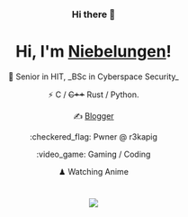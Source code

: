 <h3 align="center">Hi there 👋</h3>

<!--
**Niebelungen-D/Niebelungen-D** is a ✨ _special_ ✨ repository because its `README.md` (this file) appears on your GitHub profile.

Here are some ideas to get you started:

- 🔭 I’m currently working on ...
- 🌱 I’m currently learning ...
- 👯 I’m looking to collaborate on ...
- 🤔 I’m looking for help with ...
- 💬 Ask me about ...
- 📫 How to reach me: ...
- 😄 Pronouns: ...
- ⚡ Fun fact: ...
-->

<h1 align="center">Hi, I'm <a href="http://niebelungen-d.github.io/">Niebelungen</a>!</h1> 
<div align="center"> 
<p > 🍻 Senior in HIT, _BSc in Cyberspace Security_</p>
<p > ⚡ C / <s>C++</s> Rust / Python.</p>
<p align="center"> ✍️ <a href="http://niebelungen-d.github.io/">Blogger</a></p>
<p align="center"> :checkered_flag: Pwner @ r3kapig</p>
<p align="center"> :video_game: Gaming / Coding</p>
<p align="center"> ♟ Watching Anime </p>
</div>

<h1 align="center"></h1>
<p align="center">
  <a href="https://github.com/Niebelungen-D"><img src="https://github-readme-stats.vercel.app/api?username=Niebelungen-D&hide_border=true&show_icons=true"></a>
</p>
